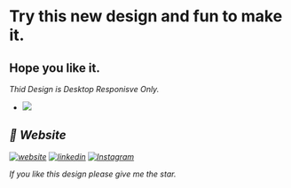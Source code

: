 # Try this new design and fun to make it.
## Hope you like it.

<i> Thid Design is Desktop Responisve Only.
  
+ <img src="ezgif.gif"/>
  
 ## 🔗 Website
[![website](https://img.shields.io/badge/website-000?style=for-the-badge&logo=ko-fi&logoColor=white)](https://amit-marathe.github.io/animation01/)
[![linkedin](https://img.shields.io/badge/linkedin-0A66C2?style=for-the-badge&logo=linkedin&logoColor=white)](https://www.linkedin.com/in/amit-marathe-/)
[![Instagram](https://img.shields.io/badge/instagram-ff4545?style=for-the-badge&logo=instagram&logoColor=white)](https://www.instagram.com/_.amit._marathe/)

  If you like this design please give me the star.
